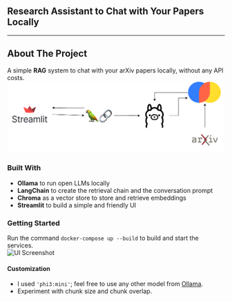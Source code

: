 ## Research Assistant to Chat with Your Papers Locally  
---  

## About The Project  
A simple **RAG** system to chat with your arXiv papers locally, without any API costs.  
![RAG Schema](docs/images/schema.png)  

### Built With  
- **Ollama** to run open LLMs locally  
- **LangChain** to create the retrieval chain and the conversation prompt  
- **Chroma** as a vector store to store and retrieve embeddings  
- **Streamlit** to build a simple and friendly UI  

### Getting Started  
Run the command `docker-compose up --build` to build and start the services.  
![UI Screenshot](docs/images/screenshot.png)  

#### Customization  
- I used `'phi3:mini'`; feel free to use any other model from [Ollama](https://ollama.com/library).  
- Experiment with chunk size and chunk overlap.  
